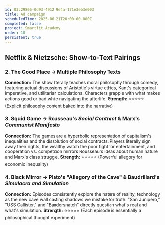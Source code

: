 ```yaml
---
id: 03c29805-0d93-4912-9e4a-171e3eb3e003
title: Ad campaign
scheduledTime: 2025-06-21T20:00:00.000Z
completed: false
project: Smartfit Academy
order: 10
persistent: true
---
```


## Netflix & Nietzsche: Show-to-Text Pairings

### 2. **The Good Place → Multiple Philosophy Texts** 
**Connection:** The show literally teaches moral philosophy through comedy, featuring actual discussions of Aristotle's virtue ethics, Kant's categorical imperative, and utilitarian calculations. Characters grapple with what makes actions good or bad while navigating the afterlife.
**Strength:** ⭐⭐⭐⭐⭐ (Explicit philosophy content baked into the narrative)

### 3. **Squid Game → Rousseau's *Social Contract* & Marx's *Communist Manifesto***
**Connection:** The games are a hyperbolic representation of capitalism's inequalities and the dissolution of social contracts. Players literally sign away their rights, the wealthy watch the poor fight for entertainment, and cooperation vs. competition mirrors Rousseau's ideas about human nature and Marx's class struggle.
**Strength:** ⭐⭐⭐⭐⭐ (Powerful allegory for economic inequality)

### 4. **Black Mirror → Plato's "Allegory of the Cave" & Baudrillard's *Simulacra and Simulation***
**Connection:** Episodes consistently explore the nature of reality, technology as the new cave wall casting shadows we mistake for truth. "San Junipero," "USS Callister," and "Bandersnatch" directly question what's real and what's simulation.
**Strength:** ⭐⭐⭐⭐⭐ (Each episode is essentially a philosophical thought experiment)